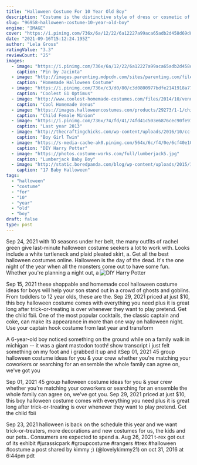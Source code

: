```yaml
---
title: "Halloween Costume For 10 Year Old Boy"
description: "Costume is the distinctive style of dress or cosmetic of an individual or group that reflects class, gender, profession, ethnicity, nationality, activity or epoch. In short costume is a cultural visual of the"
slug: "96958-halloween-costume-10-year-old-boy"
engine: "IMAGE"
cover: "https://i.pinimg.com/736x/6a/12/22/6a12227a99aca65adb2d458d69d87c9d--book-week-reading-comprehension.jpg"
date: "2021-09-16T15:12:24.195Z"
author: "Lela Gross"
ratingValue: "3.3"
reviewCount: "25"
images:
  - image: "https://i.pinimg.com/736x/6a/12/22/6a12227a99aca65adb2d458d69d87c9d--book-week-reading-comprehension.jpg"
    caption: "Pin by Jacinta"
  - image: "http://images.parenting.mdpcdn.com/sites/parenting.com/files/styles/facebook_og_image/public/Hcontest_BERNADETTEMAES_P_new.jpg?itok=IvftDxQV"
    caption: "Homemade Halloween Costume"
  - image: "https://i.pinimg.com/736x/c3/d0/80/c3d0800977bdfe2141918a7793a13d3f--optimus-prime-costume-football-costume.jpg"
    caption: "Coolest G1 Optimus"
  - image: "http://www.coolest-homemade-costumes.com/files/2014/10/venus-fly-trap-121621.JPG"
    caption: "Cool Homemade Venus"
  - image: "https://images.halloweencostumes.com/products/29273/1-1/child-female-minion-costume.jpg"
    caption: "Child Female Minion"
  - image: "https://i.pinimg.com/736x/74/fd/41/74fd41c503e6876cec90fe9750f8c945--toddler-costumes-baby-costumes.jpg"
    caption: "Last year 2013"
  - image: "http://thecraftingchicks.com/wp-content/uploads/2016/10/cc-hallie-cowgirl.jpg"
    caption: "Boy Girl Twin"
  - image: "https://s-media-cache-ak0.pinimg.com/564x/6c/f4/0e/6cf40e10ab3222c9b14c6232fe773d0c.jpg"
    caption: "DIY Harry Potter"
  - image: "https://photos.costume-works.com/full/lumberjack5.jpg"
    caption: "Lumberjack Baby Boy"
  - image: "http://static.boredpanda.com/blog/wp-content/uploads/2015/10/baby-halloween-costumes-22__605.jpg"
    caption: "17 Baby Halloween"
tags:
  - "halloween"
  - "costume"
  - "for"
  - "10"
  - "year"
  - "old"
  - "boy"
draft: false
type: post
---
```


Sep 24, 2021 with 10 seasons under her belt, the many outfits of rachel green give last-minute halloween costume seekers a lot to work with. Looks include a white turtleneck and plaid pleated skirt, a. Get all the best halloween costumes online. Halloween is the day of the dead. It's the one night of the year when all the monsters come out to have some fun. Whether you're planning a night out, a
![DIY Harry Potter](https://s-media-cache-ak0.pinimg.com/564x/6c/f4/0e/6cf40e10ab3222c9b14c6232fe773d0c.jpg "DIY Harry Potter")

Sep 15, 2021 these shoppable and homemade cool halloween costume ideas for boys will help your son stand out in a crowd of ghosts and goblins. From toddlers to 12 year olds, these are the. Sep 29, 2021 priced at just $10, this boy halloween costume comes with everything you need plus it is great long after trick-or-treating is over whenever they want to play pretend. Get the child fbii. One of the most popular cocktails, the classic captain and coke, can make its appearance in more than one way on halloween night. Use your captain hook costume from last year and transform
<!--inArticleAds-->

<!--galleryOne-->

A 6-year-old boy noticed something on the ground while on a family walk in michigan -- it was a giant mastodon tooth! show transcript i just felt something on my foot and i grabbed it up and itSep 01, 2021 45 group halloween costume ideas for you & your crew whether you're matching your coworkers or searching for an ensemble the whole family can agree on, we've got you
<!--inArticleAds-->

<!--galleryTwo-->

Sep 01, 2021 45 group halloween costume ideas for you & your crew whether you're matching your coworkers or searching for an ensemble the whole family can agree on, we've got you. Sep 29, 2021 priced at just $10, this boy halloween costume comes with everything you need plus it is great long after trick-or-treating is over whenever they want to play pretend. Get the child fbii
<!--galleryThree-->

Sep 23, 2021 halloween is back on the schedule this year and we want trick-or-treaters, more decorations and new costumes  for us, the kids and our pets.. Consumers are expected to spend a. Aug 26, 2021 t-rex got out of its exhibit #jurassicpark #groupcostume #rangers #trex #halloween #costume a post shared by kimmy ;) (@lovelykimmy21) on oct 31, 2016 at 6:44pm pdt